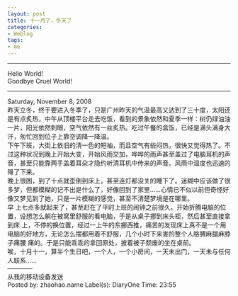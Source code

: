 ```yaml
---
layout: post
title: 十一月了，冬天了
categories:
- Weblog
tags:
- me
---
```

**********
Hello World!    
Goodbye Cruel World!
**********
Saturday, November 8, 2008    
昨天立冬，终于要进入冬季了，只是广州昨天的气温最高又达到了三十度，太阳还是有点炙热，中午从顶楼平台走去吃饭，看到的景象依然和夏季一样：树仍绿油油一片，阳光依然刺眼，空气依然有一丝炙热。吃过午餐的盒饭，已经是满头满身大汗，匆忙回到位子上靠空调降一降温。    
下午下班，大街上依旧的清一色的短袖，而且空气有些闷热，很快又觉得热了。不过这种状况到晚上开始大变，开始风雨交加，哗哗的雨声甚至盖过了电脑耳机的声音，甚至只能靠两手盖着耳朵才隐约听清耳机中传来的声音。风雨中温度也迅速的降了下来。    
晚上很困，到了十点就歪倒到床上，甚至连灯都没关的睡下了。迷糊中应该做了很多梦，但都模糊的记不出是什么了，好像回到了家里……心情已不似以前但奇怪好像又梦见到了她，只是一片模糊的感觉，甚至不清楚梦境是在哪里。    
早 上七点多就起来了，甚至赶在了平时上班的闹钟之前很久。开始折腾电脑的位置，设想怎么躺在被窝里舒服的看电脑，于是从桌子挪到床头柜，然后甚至直接拿到床 上，不停的换位置，经过一上午的东挪西推，痛苦的发现床上真不是一个用电脑的好地方，无论怎么摆都用着不舒服，几个小时下来害的整个人胳膊麻腿麻脖子痛腰 痛的。于是只能乖乖的拿回原处，披着被子颓废的坐在桌前。    
唉，十月十一，算半个生日吧，一个人，一个小房间，一天未出门，一天未与任何人联系……    
————    
从我的移动设备发送    
Posted by: zhaohao.name Label(s): DiaryOne Time: 23:55